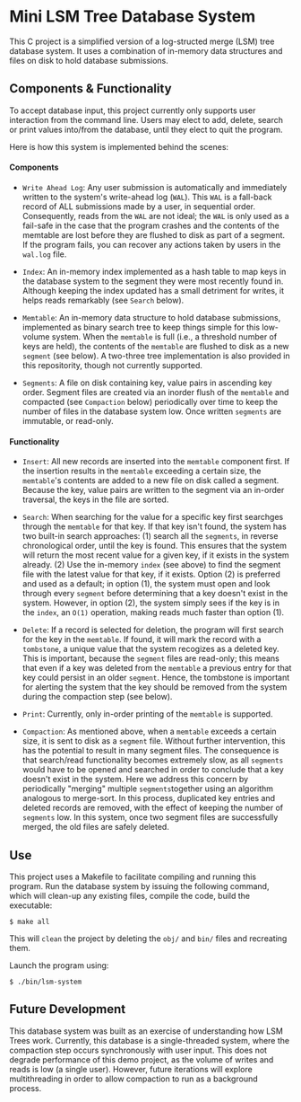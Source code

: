 # Mini LSM Tree Database System

This C project is a simplified version of a log-structed merge (LSM) tree database system. It uses a combination of in-memory data structures and files on disk to hold database submissions.

## Components & Functionality 

To accept database input, this project currently only supports user interaction from the command line. Users may elect to add, delete, search or print values into/from the database, until they elect to quit the program.

Here is how this system is implemented behind the scenes: 

#### Components

* `Write Ahead Log`: Any user submission is automatically and immediately written to the system's write-ahead log (`WAL`). This `WAL` is a fall-back record of ALL submissions made by a user, in sequential order. Consequently, reads from the `WAL` are not ideal; the `WAL` is only used as a fail-safe in the case that the program crashes and the contents of the memtable are lost before they are flushed to disk as part of a segment. If the program fails, you can recover any actions taken by users in the `wal.log` file. 

* `Index`: An in-memory index implemented as a hash table to map keys in the database system to the segment they were most recently found in.  Although keeping the index updated has a small detriment for writes, it helps reads remarkably (see `Search` below).

* `Memtable`: An in-memory data structure to hold database submissions, implemented as binary search tree to keep things simple for this low-volume system. When the `memtable` is full (i.e., a threshold number of keys are held), the contents of the `memtable` are flushed to disk as a new `segment` (see below). A two-three tree implementation is also provided in this repositority, though not currently supported. 

* `Segments`: A file on disk containing key, value pairs in ascending key order. Segment files are created via an inorder flush of the `memtable` and compacted (see `Compaction` below) periodically over time to keep the number of files in the database system low. Once written `segments` are immutable, or read-only.

#### Functionality

* `Insert`: All new records are inserted into the `memtable` component first. If the insertion results in the `memtable` exceeding a certain size, the `memtable`'s contents are added to a new file on disk called a segment. Because the key, value pairs are written to the segment via an in-order traversal, the keys in the file are sorted.

* `Search`: When searching for the value for a specific key first searchges through the `memtable` for that key.  If that key isn't found, the system has two built-in search approaches: (1) search all the `segments`, in reverse chronological order, until the key is found. This ensures that the system will return the most recent value for a given key, if it exists in the system already. (2) Use the in-memory `index` (see above) to find the segment file with the latest value for that key, if it exists. Option (2) is preferred and used as a default; in option (1), the system must open and look through every `segment` before determining that a key doesn't exist in the system. However, in option (2), the system simply sees if the key is in the `index`, an `O(1)` operation, making reads much faster than option (1).

* `Delete`: If a record is selected for deletion, the program will first search for the key in the `memtable`. If found, it will mark the record with a `tombstone`, a unique value that the system recogizes as a deleted key. This is important, because the `segment` files are read-only; this means that even if a key was deleted from the `memtable` a previous entry for that key could persist in an older `segment`. Hence, the tombstone is important for alerting the system that the key should be removed from the system during the compaction step (see below). 

* `Print`: Currently, only in-order printing of the `memtable` is supported. 

* `Compaction`: As mentioned above, when a `memtable` exceeds a certain size, it is sent to disk as a `segment` file. Without further intervention, this has the potential to result in many segment files. The consequence is that search/read functionality becomes extremely slow, as all `segments` would have to be opened and searched in order to conclude that a key doesn't exist in the system. Here we address this concern by periodically "merging" multiple `segments`together using an algorithm analogous to merge-sort. In this process, duplicated key entries and deleted records are removed, with the effect of keeping the number of `segments` low. In this system, once two segment files are successfully merged, the old files are safely deleted.

## Use

This project uses a Makefile to facilitate compiling and running this program. Run the database system by issuing the following command, which will clean-up any existing files, compile the code, build the executable:

```
$ make all
```
This will `clean` the project by deleting the `obj/` and `bin/` files and recreating them.

Launch the program using:

```
$ ./bin/lsm-system
```

## Future Development

This database system was built as an exercise of understanding how LSM Trees work. Currently, this database is a single-threaded system, where the compaction step occurs synchronously with user input. This does not degrade performance of this demo project, as the volume of writes and reads is low (a single user). However, future iterations will explore multithreading in order to allow compaction to run as a background process.

